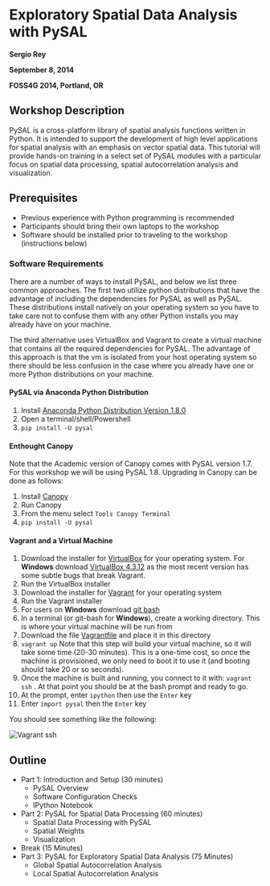 # Exploratory Spatial Data Analysis with PySAL

**Sergio Rey**

**September 8, 2014**

**FOSS4G  2014, Portland, OR**

## Workshop Description

PySAL is a cross-platform library of spatial analysis functions written in Python. It is intended to support the development of high level applications for spatial analysis with an emphasis on vector spatial data. This tutorial will provide hands-on training in a select set of PySAL modules with a particular focus on spatial data processing, spatial autocorrelation analysis and visualization.

## Prerequisites

- Previous experience with Python programming is recommended
- Participants should bring their own laptops to the workshop
- Software should be installed prior to traveling to the workshop (instructions below)

### Software Requirements

There are a number of ways to install PySAL, and below we list three common approaches. The first two
utilize python distributions that have the advantage of including the dependencies for PySAL as well as PySAL. These
distributions install natively on your operating system so you have to take care not to confuse them with any other Python installs you may already have on your machine.

The third alternative uses VirtualBox and Vagrant to create a virtual machine that contains all the required dependencies for PySAL. The advantage of this approach is that the vm is isolated from your host operating system so there should be less confusion in the case where you already have one or more Python distributions on your machine.

#### PySAL via Anaconda Python Distribution

1. Install [Anaconda Python Distribution Version 1.8.0][Anaconda]
2. Open a terminal/shell/Powershell
2. `pip install -U pysal`

#### Enthought Canopy
Note that the Academic version of Canopy comes with PySAL version 1.7. For this workshop we will be using PySAL 1.8. Upgrading in Canopy can be done as follows:

1. Install [Canopy][Canopy]
2. Run Canopy
3. From the menu select `Tools Canopy Terminal`
4. `pip install -U pysal`

#### Vagrant and a Virtual Machine

1. Download the installer for [VirtualBox] for your operating system. For **Windows** download [VirtualBox 4.3.12] as the most recent version has some subtle bugs that break Vagrant.
1. Run the VirtualBox installer
2. Download the installer for [Vagrant] for your operating system
1. Run the Vagrant installer
5. For users on **Windows** download [git bash](http://msysgit.github.io/)
3. In a terminal (or git-bash for **Windows**), create a working directory. This is where your virtual machine will be run from
4. Download the file [Vagrantfile] and place it in this directory
6. `vagrant up`    Note that this step will build your virtual machine, so it will take some time (20-30 minutes). This is a one-time cost, so once the machine is provisioned, we only need to boot it to use it (and booting should take 20 or so seconds).
7. Once the machine is built and running, you connect to it with: `vagrant ssh` . At that point you should be at the bash prompt and ready to go.
8. At the prompt, enter `ipython` then use the `Enter` key
9. Enter `import pysal` then the `Enter` key

You should see something like the following:

![Vagrant ssh](figures/vagrant_bash.png)

	


## Outline

- Part  1: Introduction and Setup (30 minutes)
	- PySAL Overview
	- Software Configuration Checks
	- IPython Notebook
- Part  2: PySAL for Spatial Data Processing (60 minutes)
	- Spatial Data Processing with PySAL
	- Spatial Weights
	- Visualization
- Break (15 Minutes)
- Part  3: PySAL for Exploratory Spatial Data Analysis (75 Minutes)
	- Global Spatial Autocorrelation Analysis
	- Local Spatial Autocorrelation Analysis

[PySAL]: http://pysal.org
[GeoDaSpace]: https://geodacenter.asu.edu/geodaspace-mode
[Anaconda]: http://continuum.io/downloads.html
[Canopy]: https://www.enthought.com/store
[VirtualBox]: https://www.virtualbox.org/wiki/Downloads
[VirtualBox 4.3.12]: http://download.virtualbox.org/virtualbox/4.3.12/VirtualBox-4.3.12-93733-Win.exe
[Vagrant]: http://www.vagrantup.com/downloads.html
[Vagrantfile]: Vagrantfile
